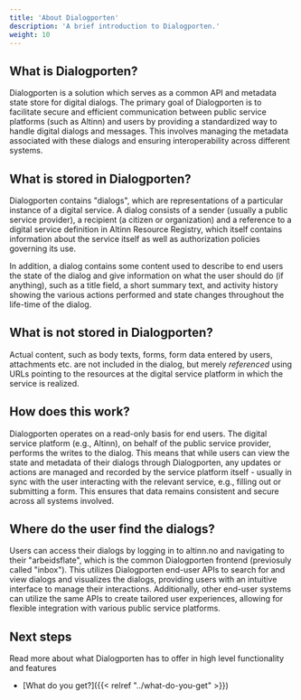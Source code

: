 ```yaml
---
title: 'About Dialogporten'
description: 'A brief introduction to Dialogporten.'
weight: 10
---
```


## What is Dialogporten?
Dialogporten is a solution which serves as a common API and metadata state store for digital dialogs. The primary goal of Dialogporten is to facilitate secure and efficient communication between public service platforms (such as Altinn) and users by providing a standardized way to handle digital dialogs and messages. This involves managing the metadata associated with these dialogs and ensuring interoperability across different systems.

## What is stored in Dialogporten?
Dialogporten contains "dialogs", which are representations of a particular instance of a digital service. A dialog consists of a sender (usually a public service provider), a recipient (a citizen or organization) and a reference to a digital service definition in Altinn Resource Registry, which itself contains information about the service itself as well as authorization policies governing its use.

In addition, a dialog contains some content used to describe to end users the state of the dialog and give information on what the user should do (if anything), such as a title field, a short summary text, and activity history showing the various actions performed and state changes throughout the life-time of the dialog. 

## What is not stored in Dialogporten?
Actual content, such as body texts, forms, form data entered by users, attachments etc. are not included in the dialog, but merely _referenced_ using URLs pointing to the resources at the digital service platform in which the service is realized. 

## How does this work?
Dialogporten operates on a read-only basis for end users. The digital service platform (e.g., Altinn), on behalf of the public service provider, performs the writes to the dialog. This means that while users can view the state and metadata of their dialogs through Dialogporten, any updates or actions are managed and recorded by the service platform itself - usually in sync with the user interacting with the relevant service, e.g., filling out or submitting a form. This ensures that data remains consistent and secure across all systems involved.

## Where do the user find the dialogs?
Users can access their dialogs by logging in to altinn.no and navigating to their "arbeidsflate", which is the common Dialogporten frontend (previosuly called "inbox"). This utilizes Dialogporten end-user APIs to search for and view dialogs and visualizes the dialogs, providing users with an intuitive interface to manage their interactions. Additionally, other end-user systems can utilize the same APIs to create tailored user experiences, allowing for flexible integration with various public service platforms.

## Next steps
Read more about what Dialogporten has to offer in high level functionality and features

* [What do you get?]({{< relref "../what-do-you-get" >}})

